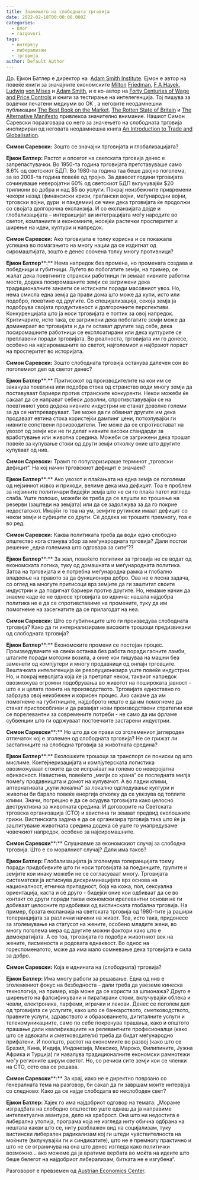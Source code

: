 ```yaml
---
title: Значењето на слободната трговија
date: 2022-02-18T00:00:00.000Z
categories:
  - блог
  - razgovori
tags:
  - интервју
  - либерализам
  - трговија
author: Default Author
---
```


Др. Ејмон Батлер е директор на  [Adam Smith Institute](https://www.adamsmith.org/). Ејмон е автор на повеќе книги за значајните економските [Milton](https://www.amazon.com/Milton-Friedman-Eamonn-Butler-audiobook/dp/B009899UNM) [Friedman](https://www.amazon.com/Milton-Friedman-Influence-Free-Market-Economist/dp/0857190369), [F A Hayek](https://www.amazon.com/Hayek-Contribution-Political-Economic-Thought/dp/0876638779), [Ludwig](https://iea.org.uk/publications/research/ludwig-von-mises-a-primer) [von Mises](https://www.amazon.com/Ludwig-von-Mises-Fountainhead-Microeconomics/dp/1441713115) и [Adam Smith](https://iea.org.uk/publications/research/adam-smith-a-primer), и е ко-автор на [Forty Centuries of Wage and Price Controls](https://www.amazon.com/Forty-Centuries-Wage-Price-Controls/dp/1610161408) и книги за тестирање на интелегенција. Тој пишува за водечки печатени медиуми во ОК , а неговите неодамнешни публикации [The Best Book on the Market](https://www.amazon.com/Best-Book-Market-Worrying-Economy/dp/1906465053), [The Rotten State of Britain](https://www.amazon.com/Rotten-State-Britain-Eamonn-Butler/dp/1906142343) и [The Alternative Manifesto](https://www.amazon.com/Alternative-Manifesto-Government-Should-Country/dp/1906142696) привлекоа значително внимание. Нашиот Симон Саревски поразговара со него за значењето на слободната трговија инспириран од неговата неодамнешна книга [An Introduction to Trade and Globalisation](https://iea.org.uk/publications/an-introduction-to-trade-and-globalisation/).

**Симон Саревски:** Зошто се значајни трговијата и глобализацијата?

**Ејмон Батлер:** Растот и опсегот на светската трговија денес е запрепастувачки. Во 1950-та година трговијата претставуваше само 8.6% од светскиот БДП. Во 1980-та година таа беше двојно поголема, за во 2008-та година повеќе од тројно. За дваесет години трговијата сочинуваше неверојатни 60% од светскиот БДП вклучувајќи $20 трилиони во добра и над $5 во услуги. Покрај неизбежните привремени чекори назад (финансиски кризи, граѓански војни, меѓународни војни, трговски војни, дури  и пандемии) се чини дека трговијата ќе продолжи со својата долгорочна експанзија. И со експанзијата дојде и глобализацијата – интеракцијат аи интеграцијата меѓу народите во светот, компаниите и економиите, носејќи растечки просперитет и ширење на идеи, култури и напредок.

**Симон Саревски:** Ако трговијата е толку корисна и се покажала успешна во помагањето на многу нации да се издигнат од сиромаштијата, зошто е денес соочена толку многу противници?

**Ејмон Батлер****:** Нема напредок без променa, но промената создава и победници и губитници. Луѓето во побогатите земји, на пример, се жалат дека поевтините странски работници ги земаат нивните работни места, додека посиромашните земји се загрижени дека традиционалните занаети се истиснати поради масовниот увоз. Но, нема смисла една земја да прави дома што може да купи, исто или подобро, поевтино од другите. Со специјализација, секоја земја ја подобрува својата продуктивност и долгорочните перспективи. Конкуренцијата што ја носи трговијата е поттик за овој напредок. Критичарите, исто така, се загрижени дека побогатите земји може да доминираат во трговијата и да ги остават другите зад себе, дека посиромашните работници се експлоатирани или дека културите се преплавени поради трговијата. Во реалноста, трговијата им го донесе, особено на најсиромашните во светот, најголемиот и најбрзиот пораст на просперитет во историјата.

**Симон Саревски:** Зошто слободната трговија останува далечен сон во поголемиот дел од светот денес?

**Ејмон Батлер****:** Притисокот од производителите на кои им се заканува поевтина или подобра стока од странство води многу земји да поставуваат бариери против странските конкуренти. Некои можеби ќе сакаат да се направат себеси доволни, спротивставувајќи се на поевтиниот увоз додека нивните индустрии не станат доволно големи за да се натпреваруваат. Тие може да ги обвинат другите им дека продаваат евтина стока користејќи дампинг цени, поткопувајќи ги нивните сопствени производители. Тие може да се спротивстават на увозот од земји кои не ги делат нивните високи стандарди за вработување или животна средина. Можеби се загрижени дека трошат повеќе за купување стоки од други земји отколку оние што другите купуваат од нив.

**Симон Саревски:** Трамп го популаризираше терминот „трговски дефицит“. На кој начин трговскиот дефицит е значаен?

**Ејмон Батлер****:** Ако увозот и плаќањата на една земја се поголеми од нејзиниот извоз и приходи, велиме дека има _дефицит_. Тоа е проблем за нејзините политичари бидејќи земја што не си го плаќа патот изгледа слаба. Уште полошо, можеби ќе треба да се впушти во трошење на резерви (заштеди на земјата) или да се задолжува за да го покрие недостатокот. Имајќи го тоа на ум, земјите рутински имаат дефицит со некои земји и суфицити со други. Сè додека не трошите премногу, тоа е во ред.

**Симон Саревски:** Каква политиката треба да води едно слободно општество кога станува збор за меѓународната трговија? Дали постои решение „една големина што одговара за сите“??

**Ејмон Батлер****:** За жал, повеќето политики за трговија не се водат од економската логика, туку од домашната и меѓународната политика. Затоа на трговијата и е потребна меѓународна рамка и глобално владеење на правото за да функционира добро. Ова не е лесна задача, со оглед на многуте притисоци врз земјите да ги заштитат своите индустрии и да подигнат бариери против другите. Но, немаме начин да знаеме каде ќе не однесе трговијата во иднина: нашата најдобра политика не е да се спротивставиме на промените, туку да им помогнеме на засегнатите да се прилагодат на неа.

**Симон Саревски:** Што со губитниците што ги произведува слободната трговија? Како да ги интернализираме високите трошоци предизвикани од слободната трговија?

**Ејмон Батлер****:** Економските промени се постојан процес. Произведувачите на свеќи останаа без работа поради гасните ламби, шталите поради моторни возила, а оние кои пишуваа на машни беа заменети од компјутери и многу продавници од онлајн трговците. Вештачката интелигенција ќе револуционизира уште повеќе индустрии. Но, и покрај неволјата која ќе ја претрпат некои, таквиот напредок овозможува огромни подобрувања во животот на пошироката јавност - што е и целата поента на производството. Трговијата едноставно го забрзува овој неизбежен и корисен процес. Ако сакаме да им помогнеме на губитниците, најдоброто нешто е да им помогнеме да станат приспособливи и да развијат нови производствени стратегии кои се порелевантни за современите потреби - не само да им фрламе субвенции што ги одржуваат постоечките застарени индустрии.

**Симон Саревски****:** Но што да се прави со зголемениот јаглероден отпечаток кој е зголемен од слободната трговија? Не се грижат ли застапниците на слободна трговија за животната средина?

**Ејмон Батлер****:** Еколошките трошоци за транспорт се пониски од што мислиме. Контејнеризацијата и компјутерската логистика овозможуваат стоките да се испраќаат на големо со неверојатна ефикасност. Навистина, повеќето „милји со храна“ се последната милја помеѓу продавницата и домот на купувачот. А во ладни клими, алтернативата „купи локална“ за локално одгледување култури и животни би барало повеќе енергија отколку да се увезува од топлите клими. Значи, погрешно е да се осудува трговијата како целосно деструктивна за животната средина. И договорите на Светската трговска организација (СТО) и авистина ги земаат предвид еколошките грижи. Вистинската задача е да се организира трговија така што ќе ја заштитуваме животната средина додека сè уште го унапредуваме човечкиот напредок, особено за најсиромашните.

**Симон Саревски****:** Слушнавме за економскиот случај за слободна трговија. Што е со моралниот случај? Дали има таков?

**Ејмон Батлер:** Глобализацијата ја зголемува толеранцијата токму поради придобивките што ги носи трговијата за поединците, групите и земјите кои инаку можеби не се согласуваат многу. Трговијата систематски ја истиснува дискриминацијата врз основа на националност, етничка припадност, боја на кожа, пол, сексуална ориентација, каста и сè друго - бидејќи оние кои одбиваат да се во контакт со други поради такви економски ирелевантни основи не ги добиваат целосните придобивки од вистинската глобална трговија. На пример, брзата експанзија на светската трговија од 1980-тите ја рашири толеранцијата за различни начини на живот. Тоа, исто така, придонесе за зголемување на статусот на жените, особено младите жени, во многу поголема мера од другите можни фактори како што е демократијата. А со тоа, трговијата го подобри животниот век на жените, писменоста и родовата еднаквост. Во однос на гореспоменатото, може да има мало сомневање дека трговијата е сила за добро.

**Симон Саревски:** Која е иднината на (слободната) трговија?

**Ејмон Батлер:** Има многу работи за решавање. Една од нив е зголемениот фокус на безбедноста - дали треба да увеземе кинеска технологија, на пример, која може да се користи за шпионажа? Друго е ширењето на фалсификувани и пиратирани стоки, вклучувајќи облека и чевли, електроника, парфеми, играчки и лекови. Денес се поголем дел од трговијата се услугите, како што се банкарството, сметководството, правните услуги, здравството и образованието, дигиталните услуги и телекомуникациите, само по себе покренува прашања, како и општото прашање дали квалификациите на релевантните професионалци (како што се адвокати и сметководители) треба да бидат меѓународно прифатени. И поопшто, растот на економиите во развој (како што се Бразил, Кина, Индија, Индонезија, Мексико, Мароко, Филипините, Јужна Африка и Турција) ги навалува традиционалните економски рамнотежи меѓу регионите ширум светот. Но, со речиси сите земји кои се членки на СТО, сето ова се решава.

**Симон Саревски****:** За крај, иако не е директно поврзано со генералната тема на разговор, би сакал да ги завршам моите интервјуа со следново: Како да се најде слободата во неслободен свет?

**Ејмон Батлер:** Хајек го има најдобриот одговор на темата: „Мораме изградбата на слободно општество уште еднаш да ја направиме интелектуална авантура, дело на храброст. Она што ни недостига е либерална утопија, програма која не изгледа ниту обична одбрана на нештата какви што се, ниту разблажен вид на социјализам, туку вистински либерален радикализам кој ги штеди чувствителноста на моќните (вклучувајќи ги и синдикатите), што не е премногу практично и што не се ограничува на она што денес изгледа како политички возможно... ако можеме да ја вратиме вербата во моќта на идеите што беше белегот на најдобриот либерализам, битката не е изгубена“.

Разговорот е превземен од [Austrian Economics Center](https://www.austriancenter.com/the-importance-of-free-trade/).
